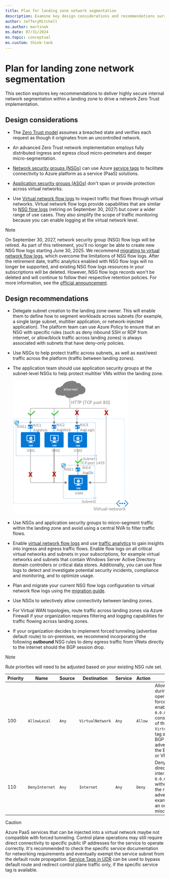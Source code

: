 ```yaml
---
title: Plan for landing zone network segmentation
description: Examine key design considerations and recommendations surrounding network segmentation with Azure landing zones.
author: JefferyMitchell
ms.author: martinek
ms.date: 07/31/2024
ms.topic: conceptual
ms.custom: think-tank
---
```


# Plan for landing zone network segmentation

This section explores key recommendations to deliver highly secure internal network segmentation within a landing zone to drive a network Zero Trust implementation.

## Design considerations

- The [Zero Trust model](/security/zero-trust/deploy/networks) assumes a breached state and verifies each request as though it originates from an uncontrolled network.

- An advanced Zero Trust network implementation employs fully distributed ingress and egress cloud micro-perimeters and deeper micro-segmentation.

- [Network security groups (NSGs)](/azure/virtual-network/network-security-groups-overview) can use Azure [service tags](/azure/virtual-network/service-tags-overview) to facilitate connectivity to Azure platform as a service (PaaS) solutions.

- [Application security groups (ASGs)](/azure/virtual-network/application-security-groups) don't span or provide protection across virtual networks.

- Use [Virtual network flow logs](/azure/network-watcher/vnet-flow-logs-overview) to inspect traffic that flows through virtual networks. Virtual network flow logs provide capabilities that are similar to [NSG flow logs](/azure/network-watcher/network-watcher-nsg-flow-logging-overview) (retiring on September 30, 2027) but cover a wider range of use cases. They also simplify the scope of traffic monitoring because you can enable logging at the virtual network level.

> [!NOTE]
> On September 30, 2027, network security group (NSG) flow logs will be retired. As part of this retirement, you'll no longer be able to create new NSG flow logs starting June 30, 2025. We recommend [migrating to virtual network flow logs](/azure/network-watcher/nsg-flow-logs-migrate), which overcome the limitations of NSG flow logs. After the retirement date, traffic analytics enabled with NSG flow logs will no longer be supported, and existing NSG flow logs resources in your subscriptions will be deleted. However, NSG flow logs records won't be deleted and will continue to follow their respective retention policies. For more information, see the [official announcement](https://azure.microsoft.com/updates?id=Azure-NSG-flow-logs-Retirement).

## Design recommendations

- Delegate subnet creation to the landing zone owner. This will enable them to define how to segment workloads across subnets (for example, a single large subnet, multitier application, or network-injected application). The platform team can use Azure Policy to ensure that an NSG with specific rules (such as deny inbound SSH or RDP from internet, or allow/block traffic across landing zones) is always associated with subnets that have deny-only policies.

- Use NSGs to help protect traffic across subnets, as well as east/west traffic across the platform (traffic between landing zones).

- The application team should use application security groups at the subnet-level NSGs to help protect multitier VMs within the landing zone.

    [![Diagram that shows how application security group works.](./media/azure-asg.png)](./media/azure-asg.png#lightbox)

- Use NSGs and application security groups to micro-segment traffic within the landing zone and avoid using a central NVA to filter traffic flows.

- Enable [virtual network flow logs](/azure/network-watcher/vnet-flow-logs-overview) and use [traffic analytics](/azure/network-watcher/traffic-analytics) to gain insights into ingress and egress traffic flows. Enable flow logs on all critical virtual networks and subnets in your subscriptions, for example virtual networks and subnets that contain Windows Server Active Directory domain controllers or critical data stores. Additionally, you can use flow logs to detect and investigate potential security incidents, compliance and monitoring, and to optimize usage.

- Plan and migrate your current NSG flow logs configuration to virtual network flow logs using the [migration guide](/azure/network-watcher/nsg-flow-logs-migrate).

- Use NSGs to selectively allow connectivity between landing zones.

- For Virtual WAN topologies, route traffic across landing zones via Azure Firewall if your organization requires filtering and logging capabilities for traffic flowing across landing zones.

- If your organization decides to implement forced tunneling (advertise default route) to on-premises, we recommend incorporating the following **outbound** NSG rules to deny egress traffic from VNets directly to the internet should the BGP session drop.

> [!NOTE]
> Rule priorities will need to be adjusted based on your existing NSG rule set.

  | Priority | Name | Source | Destination | Service | Action | Remark |
  | --- | --- | --- | --- | --- | --- | --- |
  | 100 | `AllowLocal` | `Any` | `VirtualNetwork` | `Any` | `Allow` | Allow traffic during normal operations. With forced tunneling enabled, `0.0.0.0/0` is considered part of the `VirtualNetwork` tag as long as BGP is advertising it to the ExpressRoute or VPN Gateway. |
  | 110 | `DenyInternet` | `Any` | `Internet` | `Any` | `Deny` | Deny traffic directly to the internet if the `0.0.0.0/0` route is withdrawn from the routes advertised (for example, due to an outage or misconfiguration). |

> [!CAUTION]
> Azure PaaS services that can be injected into a virtual network maybe not compatible with forced tunneling. Control plane operations may still require direct connectivity to specific public IP addresses for the service to operate correctly. It's recommended to check the specific service documentation for networking requirements and eventually exempt the service subnet from the default route propagation. [Service Tags in UDR](/azure/virtual-network/virtual-networks-udr-overview#service-tags-for-user-defined-routes) can be used to bypass default route and redirect control plane traffic only, if the specific service tag is available.
